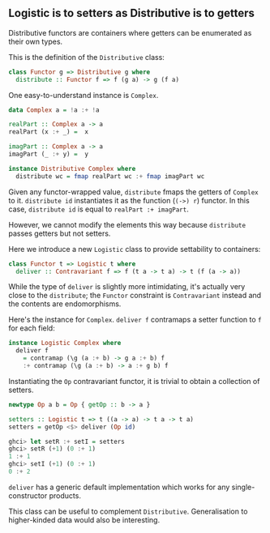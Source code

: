 Logistic is to setters as Distributive is to getters
----

Distributive functors are containers where getters can be enumerated as their own types.

This is the definition of the `Distributive` class:

```haskell
class Functor g => Distributive g where
  distribute :: Functor f => f (g a) -> g (f a)
```

One easy-to-understand instance is `Complex`.

```haskell
data Complex a = !a :+ !a

realPart :: Complex a -> a
realPart (x :+ _) =  x

imagPart :: Complex a -> a
imagPart (_ :+ y) =  y

instance Distributive Complex where
  distribute wc = fmap realPart wc :+ fmap imagPart wc
```

Given any functor-wrapped value, `distribute` fmaps the getters of `Complex` to it.
`distribute id` instantiates it as the function (`(->) r`) functor. In this case, `distribute id` is equal to `realPart :+ imagPart`.

However, we cannot modify the elements this way because `distribute` passes getters but not setters.

Here we introduce a new `Logistic` class to provide settability to containers:

```haskell
class Functor t => Logistic t where
  deliver :: Contravariant f => f (t a -> t a) -> t (f (a -> a))
```

While the type of `deliver` is slightly more intimidating, it's actually very close to the `distribute`;
the `Functor` constraint is `Contravariant` instead and the contents are endomorphisms.

Here's the instance for `Complex`. `deliver f` contramaps a setter function to `f` for each field:

```haskell
instance Logistic Complex where
  deliver f
    = contramap (\g (a :+ b) -> g a :+ b) f
    :+ contramap (\g (a :+ b) -> a :+ g b) f
 ```

Instantiating the `Op` contravariant functor, it is trivial to obtain a collection of setters.

```haskell
newtype Op a b = Op { getOp :: b -> a }

setters :: Logistic t => t ((a -> a) -> t a -> t a)
setters = getOp <$> deliver (Op id)
```

```haskell
ghci> let setR :+ setI = setters
ghci> setR (+1) (0 :+ 1)
1 :+ 1
ghci> setI (+1) (0 :+ 1)
0 :+ 2
```

`deliver` has a generic default implementation which works for any single-constructor products.

This class can be useful to complement `Distributive`. Generalisation to higher-kinded data would also be interesting.
